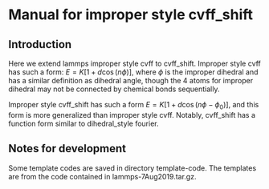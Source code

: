 # Manual for improper style cvff_shift

## Introduction

Here we extend lammps improper style cvff to cvff_shift. Improper style cvff has such a form: $E=K[1+d\cos(n\phi)]$, where $\phi$ is the improper dihedral and has a similar definition as dihedral angle, though the 4 atoms for improper dihedral may not be connected by chemical bonds sequentially. 

Improper style cvff_shift has such a form $E=K[1+d\cos(n\phi - \phi_0)]$, and this form is more generalized than improper style cvff. Notably, cvff_shift has a function form similar to dihedral_style fourier.

## Notes for development
Some template codes are saved in directory template-code. The templates are from the code contained in lammps-7Aug2019.tar.gz. 




